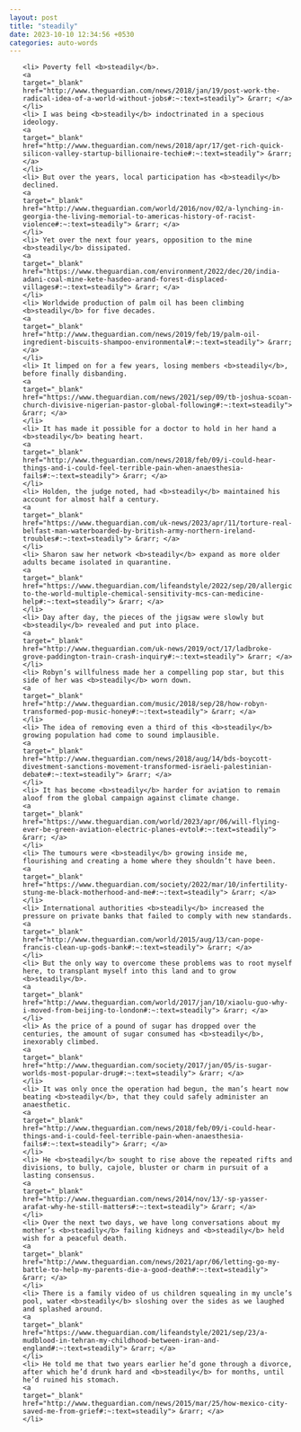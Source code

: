 ```yaml
---
layout: post
title: "steadily"
date: 2023-10-10 12:34:56 +0530
categories: auto-words
---
```

<ol>

    <li> Poverty fell <b>steadily</b>.
    <a 
    target="_blank" 
    href="http://www.theguardian.com/news/2018/jan/19/post-work-the-radical-idea-of-a-world-without-jobs#:~:text=steadily"> &rarr; </a>
    </li>
    <li> I was being <b>steadily</b> indoctrinated in a specious ideology.
    <a 
    target="_blank" 
    href="http://www.theguardian.com/news/2018/apr/17/get-rich-quick-silicon-valley-startup-billionaire-techie#:~:text=steadily"> &rarr; </a>
    </li>
    <li> But over the years, local participation has <b>steadily</b> declined.
    <a 
    target="_blank" 
    href="http://www.theguardian.com/world/2016/nov/02/a-lynching-in-georgia-the-living-memorial-to-americas-history-of-racist-violence#:~:text=steadily"> &rarr; </a>
    </li>
    <li> Yet over the next four years, opposition to the mine <b>steadily</b> dissipated.
    <a 
    target="_blank" 
    href="https://www.theguardian.com/environment/2022/dec/20/india-adani-coal-mine-kete-hasdeo-arand-forest-displaced-villages#:~:text=steadily"> &rarr; </a>
    </li>
    <li> Worldwide production of palm oil has been climbing <b>steadily</b> for five decades.
    <a 
    target="_blank" 
    href="http://www.theguardian.com/news/2019/feb/19/palm-oil-ingredient-biscuits-shampoo-environmental#:~:text=steadily"> &rarr; </a>
    </li>
    <li> It limped on for a few years, losing members <b>steadily</b>, before finally disbanding.
    <a 
    target="_blank" 
    href="https://www.theguardian.com/news/2021/sep/09/tb-joshua-scoan-church-divisive-nigerian-pastor-global-following#:~:text=steadily"> &rarr; </a>
    </li>
    <li> It has made it possible for a doctor to hold in her hand a <b>steadily</b> beating heart.
    <a 
    target="_blank" 
    href="http://www.theguardian.com/news/2018/feb/09/i-could-hear-things-and-i-could-feel-terrible-pain-when-anaesthesia-fails#:~:text=steadily"> &rarr; </a>
    </li>
    <li> Holden, the judge noted, had <b>steadily</b> maintained his account for almost half a century.
    <a 
    target="_blank" 
    href="https://www.theguardian.com/uk-news/2023/apr/11/torture-real-belfast-man-waterboarded-by-british-army-northern-ireland-troubles#:~:text=steadily"> &rarr; </a>
    </li>
    <li> Sharon saw her network <b>steadily</b> expand as more older adults became isolated in quarantine.
    <a 
    target="_blank" 
    href="https://www.theguardian.com/lifeandstyle/2022/sep/20/allergic-to-the-world-multiple-chemical-sensitivity-mcs-can-medicine-help#:~:text=steadily"> &rarr; </a>
    </li>
    <li> Day after day, the pieces of the jigsaw were slowly but <b>steadily</b> revealed and put into place.
    <a 
    target="_blank" 
    href="http://www.theguardian.com/uk-news/2019/oct/17/ladbroke-grove-paddington-train-crash-inquiry#:~:text=steadily"> &rarr; </a>
    </li>
    <li> Robyn’s willfulness made her a compelling pop star, but this side of her was <b>steadily</b> worn down.
    <a 
    target="_blank" 
    href="http://www.theguardian.com/music/2018/sep/28/how-robyn-transformed-pop-music-honey#:~:text=steadily"> &rarr; </a>
    </li>
    <li> The idea of removing even a third of this <b>steadily</b> growing population had come to sound implausible.
    <a 
    target="_blank" 
    href="http://www.theguardian.com/news/2018/aug/14/bds-boycott-divestment-sanctions-movement-transformed-israeli-palestinian-debate#:~:text=steadily"> &rarr; </a>
    </li>
    <li> It has become <b>steadily</b> harder for aviation to remain aloof from the global campaign against climate change.
    <a 
    target="_blank" 
    href="https://www.theguardian.com/world/2023/apr/06/will-flying-ever-be-green-aviation-electric-planes-evtol#:~:text=steadily"> &rarr; </a>
    </li>
    <li> The tumours were <b>steadily</b> growing inside me, flourishing and creating a home where they shouldn’t have been.
    <a 
    target="_blank" 
    href="https://www.theguardian.com/society/2022/mar/10/infertility-stung-me-black-motherhood-and-me#:~:text=steadily"> &rarr; </a>
    </li>
    <li> International authorities <b>steadily</b> increased the pressure on private banks that failed to comply with new standards.
    <a 
    target="_blank" 
    href="http://www.theguardian.com/world/2015/aug/13/can-pope-francis-clean-up-gods-bank#:~:text=steadily"> &rarr; </a>
    </li>
    <li> But the only way to overcome these problems was to root myself here, to transplant myself into this land and to grow <b>steadily</b>.
    <a 
    target="_blank" 
    href="http://www.theguardian.com/world/2017/jan/10/xiaolu-guo-why-i-moved-from-beijing-to-london#:~:text=steadily"> &rarr; </a>
    </li>
    <li> As the price of a pound of sugar has dropped over the centuries, the amount of sugar consumed has <b>steadily</b>, inexorably climbed.
    <a 
    target="_blank" 
    href="http://www.theguardian.com/society/2017/jan/05/is-sugar-worlds-most-popular-drug#:~:text=steadily"> &rarr; </a>
    </li>
    <li> It was only once the operation had begun, the man’s heart now beating <b>steadily</b>, that they could safely administer an anaesthetic.
    <a 
    target="_blank" 
    href="http://www.theguardian.com/news/2018/feb/09/i-could-hear-things-and-i-could-feel-terrible-pain-when-anaesthesia-fails#:~:text=steadily"> &rarr; </a>
    </li>
    <li> He <b>steadily</b> sought to rise above the repeated rifts and divisions, to bully, cajole, bluster or charm in pursuit of a lasting consensus.
    <a 
    target="_blank" 
    href="http://www.theguardian.com/news/2014/nov/13/-sp-yasser-arafat-why-he-still-matters#:~:text=steadily"> &rarr; </a>
    </li>
    <li> Over the next two days, we have long conversations about my mother’s <b>steadily</b> failing kidneys and <b>steadily</b> held wish for a peaceful death.
    <a 
    target="_blank" 
    href="http://www.theguardian.com/news/2021/apr/06/letting-go-my-battle-to-help-my-parents-die-a-good-death#:~:text=steadily"> &rarr; </a>
    </li>
    <li> There is a family video of us children squealing in my uncle’s pool, water <b>steadily</b> sloshing over the sides as we laughed and splashed around.
    <a 
    target="_blank" 
    href="https://www.theguardian.com/lifeandstyle/2021/sep/23/a-mudblood-in-tehran-my-childhood-between-iran-and-england#:~:text=steadily"> &rarr; </a>
    </li>
    <li> He told me that two years earlier he’d gone through a divorce, after which he’d drunk hard and <b>steadily</b> for months, until he’d ruined his stomach.
    <a 
    target="_blank" 
    href="http://www.theguardian.com/news/2015/mar/25/how-mexico-city-saved-me-from-grief#:~:text=steadily"> &rarr; </a>
    </li>